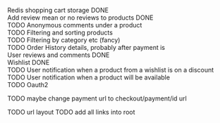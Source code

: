 Redis shopping cart storage DONE \
Add review mean or no reviews to products DONE \
TODO Anonymous comments under a product \
TODO Filtering and sorting products \
TODO Filtering by category etc (fancy) \
TODO Order History details, probably after payment is \
User reviews and comments DONE \
Wishlist DONE \
TODO User notification when a product from a wishlist is on a discount \
TODO User notification when a product will be available \
TODO Oauth2 


TODO maybe change payment url to checkout/payment/id url

TODO url layout
TODO add all links into root

